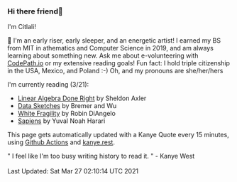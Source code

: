### Hi there friend👋

I'm Citlali! 

🌱 I'm an early riser, early sleeper, and an energetic artist! I earned my BS from MIT in athematics and Computer Science in 2019, and am always learning about something new. Ask me about e-volunteering with [CodePath.io](https://codepath.org/) or my extensive reading goals! Fun fact: I hold triple citizenship in the USA, Mexico, and Poland :-) Oh, and my pronouns are she/her/hers

I'm currently reading (3/21):

- [Linear Algebra Done Right](https://linear.axler.net/) by Sheldon Axler
- [Data Sketches](https://www.datasketch.es/) by Bremer and Wu
- [White Fragility](https://www.robindiangelo.com/publications/) by Robin DiAngelo
- [Sapiens](https://www.ynharari.com/book/sapiens-2/) by Yuval Noah Harari

This page gets automatically updated with a Kanye Quote every 15 minutes, using [Github Actions](https://github.com/features/actions) and [kanye.rest](https://kanye.rest/).

" I feel like I'm too busy writing history to read it. " - Kanye West <br/> <br/>Last Updated:  Sat Mar 27 02:10:14 UTC 2021
